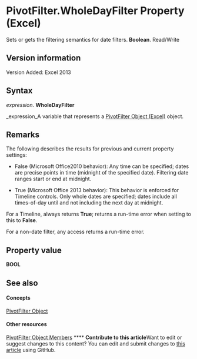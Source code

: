 
# PivotFilter.WholeDayFilter Property (Excel)

Sets or gets the filtering semantics for date filters.  **Boolean**. Read/Write


## Version information

Version Added: Excel 2013 


## Syntax

 _expression_. **WholeDayFilter**

 _expression_A variable that represents a  [PivotFilter Object (Excel)](70c27dc9-2c19-47d2-307b-808507039d94.md) object.


## Remarks

The following describes the results for previous and current property settings: 


- False (Microsoft Office2010 behavior): Any time can be specified; dates are precise points in time (midnight of the specified date). Filtering date ranges start or end at midnight.
    
- True (Microsoft Office 2013 behavior): This behavior is enforced for Timeline controls. Only whole dates are specified; dates include all times-of-day until and not including the next day at midnight.
    
For a Timeline, always returns  **True**; returns a run-time error when setting to this to  **False**.

For a non-date filter, any access returns a run-time error.


## Property value

 **BOOL**


## See also


#### Concepts


 [PivotFilter Object](70c27dc9-2c19-47d2-307b-808507039d94.md)
#### Other resources


 [PivotFilter Object Members](a1be2481-9d14-cc49-8a1b-187048f0d179.md)
****   **Contribute to this article**Want to edit or suggest changes to this content? You can edit and submit changes to  [this article](https://github.com/jhershey00/VBA_Excel_Test/OpenXMLCon/articles/4dc32caf-50de-0cd0-a3d7-b8b52deb4370.md) using GitHub.

